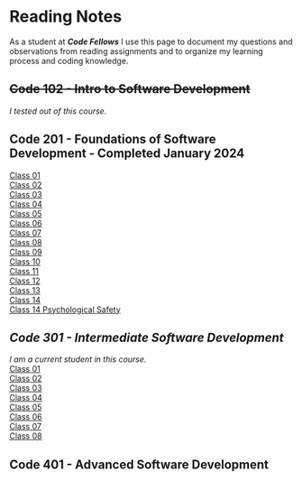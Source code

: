 # Reading Notes

As a student at ***Code Fellows*** I use this page to document my questions and observations from reading assignments and to organize my learning process and coding knowledge.

## ~~Code 102 - Intro to Software Development~~
_I tested out of this course._
## Code 201 - Foundations of Software Development - Completed January 2024
[Class 01](https://bgmcmullen.github.io/reading-notes/201/class-01)\
[Class 02](https://bgmcmullen.github.io/reading-notes/201/class-02)\
[Class 03](https://bgmcmullen.github.io/reading-notes/201/class-03)\
[Class 04](https://bgmcmullen.github.io/reading-notes/201/class-04)\
[Class 05](https://bgmcmullen.github.io/reading-notes/201/class-05)\
[Class 06](https://bgmcmullen.github.io/reading-notes/201/class-06)\
[Class 07](https://bgmcmullen.github.io/reading-notes/201/class-07)\
[Class 08](https://bgmcmullen.github.io/reading-notes/201/class-08)\
[Class 09](https://bgmcmullen.github.io/reading-notes/201/class-09)\
[Class 10](https://bgmcmullen.github.io/reading-notes/201/class-10)\
[Class 11](https://bgmcmullen.github.io/reading-notes/201/class-11)\
[Class 12](https://bgmcmullen.github.io/reading-notes/201/class-12)\
[Class 13](https://bgmcmullen.github.io/reading-notes/201/class-13)\
[Class 14](https://bgmcmullen.github.io/reading-notes/201/class-14)\
[Class 14 Psychological Safety](https://bgmcmullen.github.io/201/reading-notes/class-14-Psychological-Safety)

## *Code 301 - Intermediate Software Development*
_I am a current student in this course._
\
[Class 01](https://bgmcmullen.github.io/reading-notes/301/class-01)\
[Class 02](https://bgmcmullen.github.io/reading-notes/301/class-02)\
[Class 03](https://bgmcmullen.github.io/reading-notes/301/class-03)\
[Class 04](https://bgmcmullen.github.io/reading-notes/301/class-04)\
[Class 05](https://bgmcmullen.github.io/reading-notes/301/class-05)\
[Class 06](https://bgmcmullen.github.io/reading-notes/301/class-06)\
[Class 07](https://bgmcmullen.github.io/reading-notes/301/class-07)\
[Class 08](https://bgmcmullen.github.io/reading-notes/301/class-08)
## Code 401 - Advanced Software Development
